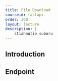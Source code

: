 ```yaml
---
title: File Download
courseid: fastapi
order: 360
layout: lecture
description: |
    stiahnutie suboru
---
```


## Introduction


## Endpoint

```python

```

